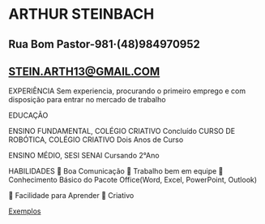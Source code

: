 # ARTHUR STEINBACH

## Rua Bom Pastor-981·(48)984970952
## STEIN.ARTH13@GMAIL.COM

EXPERIÊNCIA
Sem experiencia, procurando o primeiro emprego e com disposição para entrar no mercado de
trabalho

EDUCAÇÃO

ENSINO FUNDAMENTAL, COLÉGIO CRIATIVO
Concluído
CURSO DE ROBÓTICA, COLÉGIO CRIATIVO
Dois Anos de Curso

ENSINO MÉDIO, SESI SENAI
Cursando 2°Ano

HABILIDADES
 Boa Comunicação
 Trabalho bem em equipe
 Conhecimento Básico do Pacote
Office(Word, Excel, PowerPoint, Outlook)

 Facilidade para Aprender
 Criativo

[Exemplos](https://github.com/nerumarthur/portifolio/tree/main/Exemplos%20Shell)